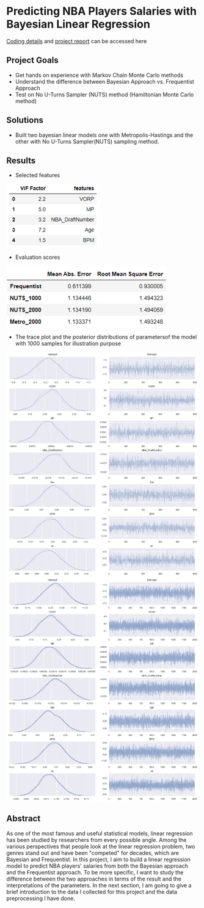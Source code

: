 # Predicting NBA Players Salaries with Bayesian Linear Regression

[Coding details](https://github.com/Derolik666/Bayesian_Stats_Project/blob/master/Bayesian%20Project.ipynb) and 
[project report](https://github.com/Derolik666/Bayesian_Stats_Project/blob/master/6420_Project.pdf) can be accessed here

## Project Goals
* Get hands on experience with Markov Chain Monte Carlo methods
* Understand the difference between Bayesian Approach vs. Frequentist Approach
* Test on No U-Turns Sampler (NUTS) method (Hamiltonian Monte Carlo method)

## Solutions
* Built two bayesian linear models one with Metropolis-Hastings and the other with No U-Turns Sampler(NUTS) sampling method. 

## Results
* Selected features

![Screenshot](Results/VIF_after.png)

* Evaluation scores

![Screenshot](Results/eval_score.png)

* The trace plot and the posterior distributions of parametersof the model with 1000 samples for illustration purpose

![Screenshot](Results/1000_sample.png)
![Screenshot](Results/2000_sample.png)

## Abstract
As one of the most famous and useful statistical models, linear regression has been studied by
researchers from every possible angle. Among the various perspectives that people look at the
linear regression problem, two genres stand out and have been "competed" for decades, which
are Bayesian and Frequentist. In this project, I aim to build a linear regression model to predict
NBA players' salaries from both the Bayesian approach and the Frequentist approach. To be more
specific, I want to study the difference between the two approaches in terms of the result and the
interpretations of the parameters. In the next section, I am going to give a brief introduction to
the data I collected for this project and the data preprocessing I have done.


